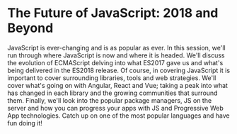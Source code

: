 # The Future of JavaScript: 2018 and Beyond
JavaScript is ever-changing and is as popular as ever. In this session, we'll run through where JavaScript is now and where it is headed. We'll discuss the evolution of ECMAScript delving into what ES2017 gave us and what's being delivered in the ES2018 release. Of course, in covering JavaScript it is important to cover surrounding libraries, tools and web strategies. We'll cover what's going on with Angular, React and Vue; taking a peak into what has changed in each library and the growing communities that surround them. Finally, we'll look into the popular package managers, JS on the server and how you can progress your apps with JS and Progressive Web App technologies. Catch up on one of the most popular languages and have fun doing it!
